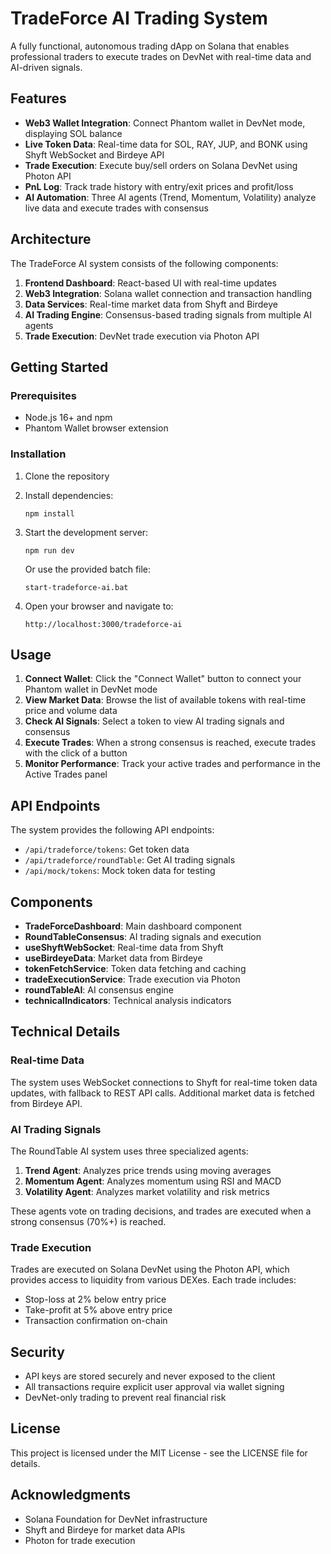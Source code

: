 # TradeForce AI Trading System

A fully functional, autonomous trading dApp on Solana that enables professional traders to execute trades on DevNet with real-time data and AI-driven signals.

## Features

- **Web3 Wallet Integration**: Connect Phantom wallet in DevNet mode, displaying SOL balance
- **Live Token Data**: Real-time data for SOL, RAY, JUP, and BONK using Shyft WebSocket and Birdeye API
- **Trade Execution**: Execute buy/sell orders on Solana DevNet using Photon API
- **PnL Log**: Track trade history with entry/exit prices and profit/loss
- **AI Automation**: Three AI agents (Trend, Momentum, Volatility) analyze live data and execute trades with consensus

## Architecture

The TradeForce AI system consists of the following components:

1. **Frontend Dashboard**: React-based UI with real-time updates
2. **Web3 Integration**: Solana wallet connection and transaction handling
3. **Data Services**: Real-time market data from Shyft and Birdeye
4. **AI Trading Engine**: Consensus-based trading signals from multiple AI agents
5. **Trade Execution**: DevNet trade execution via Photon API

## Getting Started

### Prerequisites

- Node.js 16+ and npm
- Phantom Wallet browser extension

### Installation

1. Clone the repository
2. Install dependencies:
   ```
   npm install
   ```
3. Start the development server:
   ```
   npm run dev
   ```
   
   Or use the provided batch file:
   ```
   start-tradeforce-ai.bat
   ```

4. Open your browser and navigate to:
   ```
   http://localhost:3000/tradeforce-ai
   ```

## Usage

1. **Connect Wallet**: Click the "Connect Wallet" button to connect your Phantom wallet in DevNet mode
2. **View Market Data**: Browse the list of available tokens with real-time price and volume data
3. **Check AI Signals**: Select a token to view AI trading signals and consensus
4. **Execute Trades**: When a strong consensus is reached, execute trades with the click of a button
5. **Monitor Performance**: Track your active trades and performance in the Active Trades panel

## API Endpoints

The system provides the following API endpoints:

- `/api/tradeforce/tokens`: Get token data
- `/api/tradeforce/roundTable`: Get AI trading signals
- `/api/mock/tokens`: Mock token data for testing

## Components

- **TradeForceDashboard**: Main dashboard component
- **RoundTableConsensus**: AI trading signals and execution
- **useShyftWebSocket**: Real-time data from Shyft
- **useBirdeyeData**: Market data from Birdeye
- **tokenFetchService**: Token data fetching and caching
- **tradeExecutionService**: Trade execution via Photon
- **roundTableAI**: AI consensus engine
- **technicalIndicators**: Technical analysis indicators

## Technical Details

### Real-time Data

The system uses WebSocket connections to Shyft for real-time token data updates, with fallback to REST API calls. Additional market data is fetched from Birdeye API.

### AI Trading Signals

The RoundTable AI system uses three specialized agents:

1. **Trend Agent**: Analyzes price trends using moving averages
2. **Momentum Agent**: Analyzes momentum using RSI and MACD
3. **Volatility Agent**: Analyzes market volatility and risk metrics

These agents vote on trading decisions, and trades are executed when a strong consensus (70%+) is reached.

### Trade Execution

Trades are executed on Solana DevNet using the Photon API, which provides access to liquidity from various DEXes. Each trade includes:

- Stop-loss at 2% below entry price
- Take-profit at 5% above entry price
- Transaction confirmation on-chain

## Security

- API keys are stored securely and never exposed to the client
- All transactions require explicit user approval via wallet signing
- DevNet-only trading to prevent real financial risk

## License

This project is licensed under the MIT License - see the LICENSE file for details.

## Acknowledgments

- Solana Foundation for DevNet infrastructure
- Shyft and Birdeye for market data APIs
- Photon for trade execution
